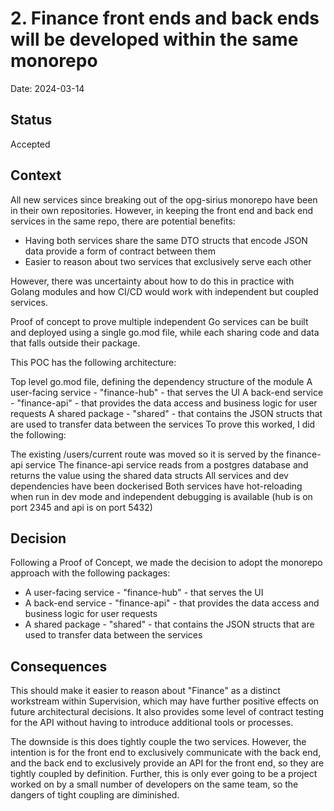 # 2. Finance front ends and back ends will be developed within the same monorepo 

Date: 2024-03-14

## Status

Accepted

## Context

All new services since breaking out of the opg-sirius monorepo have been in their own repositories. However, in keeping 
the front end and back end services in the same repo, there are potential benefits:

* Having both services share the same DTO structs that encode JSON data provide a form of contract between them
* Easier to reason about two services that exclusively serve each other

However, there was uncertainty about how to do this in practice with Golang modules and how CI/CD would work with 
independent but coupled services. 

Proof of concept to prove multiple independent Go services can be built and deployed using a single go.mod file, while 
each sharing code and data that falls outside their package.

This POC has the following architecture:

Top level go.mod file, defining the dependency structure of the module
A user-facing service - "finance-hub" - that serves the UI
A back-end service - "finance-api" - that provides the data access and business logic for user requests
A shared package - "shared" - that contains the JSON structs that are used to transfer data between the services
To prove this worked, I did the following:

The existing /users/current route was moved so it is served by the finance-api service
The finance-api service reads from a postgres database and returns the value using the shared data structs
All services and dev dependencies have been dockerised
Both services have hot-reloading when run in dev mode and independent debugging is available (hub is on port 2345 and api is on port 5432)

## Decision

Following a Proof of Concept, we made the decision to adopt the monorepo approach with the following packages:

* A user-facing service - "finance-hub" - that serves the UI
* A back-end service - "finance-api" - that provides the data access and business logic for user requests
* A shared package - "shared" - that contains the JSON structs that are used to transfer data between the services

## Consequences

This should make it easier to reason about "Finance" as a distinct workstream within Supervision, which may have further
positive effects on future architectural decisions. It also provides some level of contract testing for the API without
having to introduce additional tools or processes. 

The downside is this does tightly couple the two services. However, the intention is for the front end to exclusively 
communicate with the back end, and the back end to exclusively provide an API for the front end, so they are tightly
coupled by definition. Further, this is only ever going to be a project worked on by a small number of developers on the 
same team, so the dangers of tight coupling are diminished.